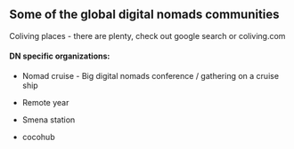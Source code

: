 ## Some of the global digital nomads communities

Coliving places - there are plenty, check out google search or coliving.com

#### DN specific organizations:

* Nomad cruise - Big digital nomads conference / gathering on a cruise ship
* Remote year

* Smena station
* cocohub


